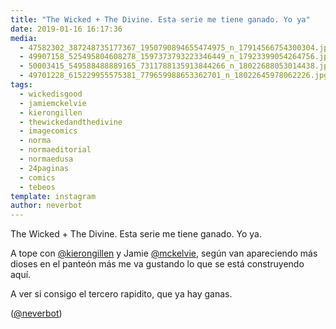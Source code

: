 ```yaml
---
title: "The Wicked + The Divine. Esta serie me tiene ganado. Yo ya"
date: 2019-01-16 16:17:36
media: 
  - 47582302_387248735177367_1950790894655474975_n_17914566754300304.jpg
  - 49907158_525495804608278_1597373793223346449_n_17923399054264756.jpg
  - 50003415_549588488889165_7311788135913844266_n_18022688053014438.jpg
  - 49701228_615229955575381_779659988653362701_n_18022645978062226.jpg
tags: 
  - wickedisgood
  - jamiemckelvie
  - kierongillen
  - thewickedandthedivine
  - imagecomics
  - norma
  - normaeditorial
  - normaedusa
  - 24paginas
  - comics
  - tebeos
template: instagram
author: neverbot
---
```


The Wicked + The Divine. Esta serie me tiene ganado. Yo ya.


A tope con [@kierongillen](https://instagram.com/kierongillen) y Jamie [@mckelvie](https://instagram.com/mckelvie), según van apareciendo más dioses en el panteón más me va gustando lo que se está construyendo aquí.


A ver si consigo el tercero rapidito, que ya hay ganas.


([@neverbot](https://instagram.com/neverbot))
